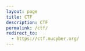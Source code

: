 ```yaml
---
layout: page
title: CTF
description: CTF
permalink: /ctf/
redirect_to:
  - https://ctf.mucyber.org/
---
```

